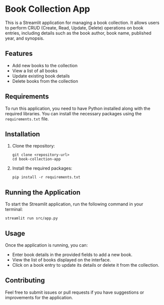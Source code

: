 # Book Collection App

This is a Streamlit application for managing a book collection. It allows users to perform CRUD (Create, Read, Update, Delete) operations on book entries, including details such as the book author, book name, published year, and synopsis.

## Features

- Add new books to the collection
- View a list of all books
- Update existing book details
- Delete books from the collection

## Requirements

To run this application, you need to have Python installed along with the required libraries. You can install the necessary packages using the `requirements.txt` file.

## Installation

1. Clone the repository:
   ```
   git clone <repository-url>
   cd book-collection-app
   ```

2. Install the required packages:
   ```
   pip install -r requirements.txt
   ```

## Running the Application

To start the Streamlit application, run the following command in your terminal:
```
streamlit run src/app.py
```

## Usage

Once the application is running, you can:

- Enter book details in the provided fields to add a new book.
- View the list of books displayed on the interface.
- Click on a book entry to update its details or delete it from the collection.

## Contributing

Feel free to submit issues or pull requests if you have suggestions or improvements for the application.